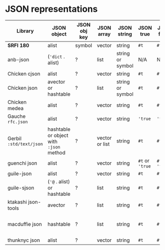 # JSON representations

|Library|JSON object|JSON obj key|JSON array|JSON string|JSON true|JSON false|JSON null
|-------|-----------|------------|----------|-----------|---------|----------|---------
|**SRFI 180**|alist|symbol|vector|string|`#t`|`#f`|`'null`
|anb-json|(`'dict` . alist)|?|list|string or symbol|N/A|N/A|N/A
|Chicken cjson|alist|?|vector|string|`#t`|`#f`|`'null`
|Chicken json|avector or hashtable|?|list|string or symbol|`#t`|`#f`|void
|Chicken medea|alist|?|vector|string|`#t`|`#f`|`'null`
|Gauche `rfc.json`|alist|?|vector|string|`'true`|`'false`|`'null`
|Gerbil `:std/text/json`|hashtable or object with `:json` method|?|vector or list|string|`#t`|`#f`|`#!void`
|guenchi json|alist|?|vector|string|`#t` or `'true`|`#f` or `'false`|`'null` or `'()`
|guile-json|alist|?|vector|string|`#t`|`#f`|`#nil`
|guile-sjson|(`'@` . alist) or hashtable|?|list|string|`#t`|`#f`|`'null` (was `#nil`)
|ktakashi json-tools|avector|?|list|string|`#t`|`#f`|`'null`
|macduffie json|hashtable|?|list|string|`#t`|`#f`|`json-null` record type
|thunknyc json|alist|?|vector|string|`#t`|`#f`|N/A
